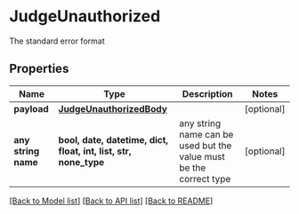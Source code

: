 # JudgeUnauthorized

The standard error format

## Properties
Name | Type | Description | Notes
------------ | ------------- | ------------- | -------------
**payload** | [**JudgeUnauthorizedBody**](JudgeUnauthorizedBody.md) |  | [optional] 
**any string name** | **bool, date, datetime, dict, float, int, list, str, none_type** | any string name can be used but the value must be the correct type | [optional]

[[Back to Model list]](../README.md#documentation-for-models) [[Back to API list]](../README.md#documentation-for-api-endpoints) [[Back to README]](../README.md)


